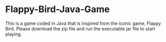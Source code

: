 # Flappy-Bird-Java-Game
This is a game coded in Java that is inspired from the iconic game, Flappy Bird.
Please download the zip file and run the executable jar file to start playing.
